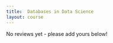 ```yaml
---
title: 	Databases in Data Science 
layout: course
---
```


No reviews yet - please add yours below!


